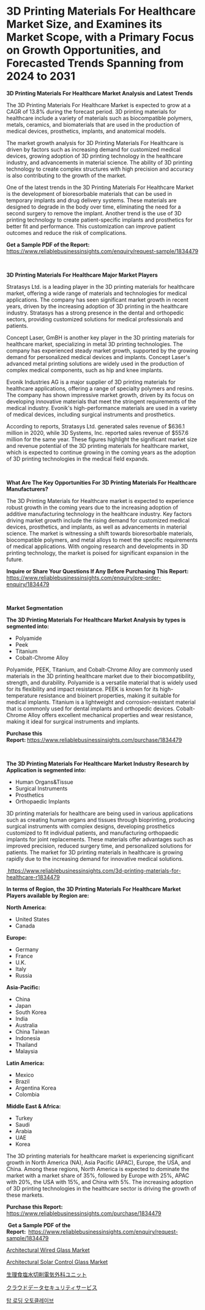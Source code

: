 <p><h1>3D Printing Materials For Healthcare Market Size, and Examines its Market Scope, with a Primary Focus on Growth Opportunities, and Forecasted Trends Spanning from 2024 to 2031</h1></p><p><strong>3D Printing Materials For Healthcare Market Analysis and Latest Trends</strong></p>
<p><p>The 3D Printing Materials For Healthcare Market is expected to grow at a CAGR of 13.8% during the forecast period. 3D printing materials for healthcare include a variety of materials such as biocompatible polymers, metals, ceramics, and biomaterials that are used in the production of medical devices, prosthetics, implants, and anatomical models. </p><p>The market growth analysis for 3D Printing Materials For Healthcare is driven by factors such as increasing demand for customized medical devices, growing adoption of 3D printing technology in the healthcare industry, and advancements in material science. The ability of 3D printing technology to create complex structures with high precision and accuracy is also contributing to the growth of the market.</p><p>One of the latest trends in the 3D Printing Materials For Healthcare Market is the development of bioresorbable materials that can be used in temporary implants and drug delivery systems. These materials are designed to degrade in the body over time, eliminating the need for a second surgery to remove the implant. Another trend is the use of 3D printing technology to create patient-specific implants and prosthetics for better fit and performance. This customization can improve patient outcomes and reduce the risk of complications.</p></p>
<p><strong>Get a Sample PDF of the Report:&nbsp;</strong> <a href="https://www.reliablebusinessinsights.com/enquiry/request-sample/1834479">https://www.reliablebusinessinsights.com/enquiry/request-sample/1834479</a></p>
<p>&nbsp;</p>
<p><strong>3D Printing Materials For Healthcare Major Market Players</strong></p>
<p><p>Stratasys Ltd. is a leading player in the 3D printing materials for healthcare market, offering a wide range of materials and technologies for medical applications. The company has seen significant market growth in recent years, driven by the increasing adoption of 3D printing in the healthcare industry. Stratasys has a strong presence in the dental and orthopedic sectors, providing customized solutions for medical professionals and patients.</p><p>Concept Laser, GmBH is another key player in the 3D printing materials for healthcare market, specializing in metal 3D printing technologies. The company has experienced steady market growth, supported by the growing demand for personalized medical devices and implants. Concept Laser's advanced metal printing solutions are widely used in the production of complex medical components, such as hip and knee implants.</p><p>Evonik Industries AG is a major supplier of 3D printing materials for healthcare applications, offering a range of specialty polymers and resins. The company has shown impressive market growth, driven by its focus on developing innovative materials that meet the stringent requirements of the medical industry. Evonik's high-performance materials are used in a variety of medical devices, including surgical instruments and prosthetics.</p><p>According to reports, Stratasys Ltd. generated sales revenue of $636.1 million in 2020, while 3D Systems, Inc. reported sales revenue of $557.6 million for the same year. These figures highlight the significant market size and revenue potential of the 3D printing materials for healthcare market, which is expected to continue growing in the coming years as the adoption of 3D printing technologies in the medical field expands.</p></p>
<p>&nbsp;</p>
<p><strong>What Are The Key Opportunities For 3D Printing Materials For Healthcare Manufacturers?</strong></p>
<p><p>The 3D Printing Materials for Healthcare market is expected to experience robust growth in the coming years due to the increasing adoption of additive manufacturing technology in the healthcare industry. Key factors driving market growth include the rising demand for customized medical devices, prosthetics, and implants, as well as advancements in material science. The market is witnessing a shift towards bioresorbable materials, biocompatible polymers, and metal alloys to meet the specific requirements of medical applications. With ongoing research and developments in 3D printing technology, the market is poised for significant expansion in the future.</p></p>
<p><strong>Inquire or Share Your Questions If Any Before Purchasing This Report:</strong> <a href="https://www.reliablebusinessinsights.com/enquiry/pre-order-enquiry/1834479">https://www.reliablebusinessinsights.com/enquiry/pre-order-enquiry/1834479</a></p>
<p>&nbsp;</p>
<p><strong>Market Segmentation</strong></p>
<p><strong>The 3D Printing Materials For Healthcare Market Analysis by types is segmented into:</strong></p>
<p><ul><li>Polyamide</li><li>Peek</li><li>Titanium</li><li>Cobalt-Chrome Alloy</li></ul></p>
<p><p>Polyamide, PEEK, Titanium, and Cobalt-Chrome Alloy are commonly used materials in the 3D printing healthcare market due to their biocompatibility, strength, and durability. Polyamide is a versatile material that is widely used for its flexibility and impact resistance. PEEK is known for its high-temperature resistance and bioinert properties, making it suitable for medical implants. Titanium is a lightweight and corrosion-resistant material that is commonly used for dental implants and orthopedic devices. Cobalt-Chrome Alloy offers excellent mechanical properties and wear resistance, making it ideal for surgical instruments and implants.</p></p>
<p><strong>Purchase this Report:&nbsp;</strong><a href="https://www.reliablebusinessinsights.com/purchase/1834479">https://www.reliablebusinessinsights.com/purchase/1834479</a></p>
<p>&nbsp;</p>
<p><strong>The 3D Printing Materials For Healthcare Market Industry Research by Application is segmented into:</strong></p>
<p><ul><li>Human Organs&Tissue</li><li>Surgical Instruments</li><li>Prosthetics</li><li>Orthopaedic Implants</li></ul></p>
<p><p>3D printing materials for healthcare are being used in various applications such as creating human organs and tissues through bioprinting, producing surgical instruments with complex designs, developing prosthetics customized to fit individual patients, and manufacturing orthopaedic implants for joint replacements. These materials offer advantages such as improved precision, reduced surgery time, and personalized solutions for patients. The market for 3D printing materials in healthcare is growing rapidly due to the increasing demand for innovative medical solutions.</p></p>
<p><a href="https://www.reliablebusinessinsights.com/3d-printing-materials-for-healthcare-r1834479">&nbsp;https://www.reliablebusinessinsights.com/3d-printing-materials-for-healthcare-r1834479</a></p>
<p><strong>In terms of Region, the 3D Printing Materials For Healthcare Market Players available by Region are:</strong></p>
<p>
    <p> <strong> North America: </strong>
        <ul>
            <li>United States</li>
            <li>Canada</li>
        </ul>
        </p> 
    <p> <strong> Europe: </strong>
        <ul>
            <li>Germany</li>
            <li>France</li>
            <li>U.K.</li>
            <li>Italy</li>
            <li>Russia</li>
        </ul>
        </p> 
    <p> <strong> Asia-Pacific: </strong>
        <ul>
            <li>China</li>
            <li>Japan</li>
            <li>South Korea</li>
            <li>India</li>
            <li>Australia</li>
            <li>China Taiwan</li>
            <li>Indonesia</li>
            <li>Thailand</li>
            <li>Malaysia</li>
        </ul>
        </p> 
    <p> <strong> Latin America: </strong>
        <ul>
            <li>Mexico</li>
            <li>Brazil</li>
            <li>Argentina Korea</li>
            <li>Colombia</li>
        </ul>
        </p> 
    <p> <strong> Middle East & Africa: </strong>
        <ul>
            <li>Turkey</li>
            <li>Saudi</li>
            <li>Arabia</li>
            <li>UAE</li>
            <li>Korea</li>
        </ul>
    </p>
    </p>
<p><p>The 3D printing materials for healthcare market is experiencing significant growth in North America (NA), Asia Pacific (APAC), Europe, the USA, and China. Among these regions, North America is expected to dominate the market with a market share of 35%, followed by Europe with 25%, APAC with 20%, the USA with 15%, and China with 5%. The increasing adoption of 3D printing technologies in the healthcare sector is driving the growth of these markets.</p></p>
<p><strong>Purchase this Report: </strong><a href="https://www.reliablebusinessinsights.com/purchase/1834479">https://www.reliablebusinessinsights.com/purchase/1834479</a></p>
<p>&nbsp;<strong>Get a Sample PDF of the Report:&nbsp;&nbsp;</strong><a href="https://www.reliablebusinessinsights.com/enquiry/request-sample/1834479">https://www.reliablebusinessinsights.com/enquiry/request-sample/1834479</a></p>
<p><strong></strong></p>
<p><p><a href="https://github.com/myacatherineblakecaczo9vcsw/Market-Research-Report-List-3/blob/main/architectural-wired-glass-market.md">Architectural Wired Glass Market</a></p><p><a href="https://github.com/okotobwrhuteie/Market-Research-Report-List-3/blob/main/architectural-solar-control-glass-market.md">Architectural Solar Control Glass Market</a></p><p><a href="https://medium.com/@reyeshowell655/%E5%A1%A9%E5%8C%96%E3%82%AB%E3%83%83%E3%83%88%E9%9B%BB%E6%B0%97%E6%89%8B%E8%A1%93%E8%A3%85%E7%BD%AE%E6%A5%AD%E7%95%8C%E3%81%AB%E5%AF%BE%E3%81%99%E3%82%8B%E6%B4%9E%E5%AF%9F-%E5%B8%82%E5%A0%B4%E3%81%AE%E8%B2%A1%E5%8B%99%E7%8A%B6%E6%B3%81-%E5%B8%82%E5%A0%B4%E8%A6%8F%E6%A8%A1-%E3%81%8A%E3%82%88%E3%81%B32031%E5%B9%B4%E3%81%BE%E3%81%A7%E3%81%AE%E5%8F%8E%E7%9B%8A%E5%88%86%E6%9E%90-07a89cf3ed34">生理食塩水切削電気外科ユニット</a></p><p><a href="https://medium.com/@arimuller2009/%E3%82%B0%E3%83%AD%E3%83%BC%E3%83%90%E3%83%AB%E3%82%AF%E3%83%A9%E3%82%A6%E3%83%89%E3%83%87%E3%83%BC%E3%82%BF%E3%82%BB%E3%82%AD%E3%83%A5%E3%83%AA%E3%83%86%E3%82%A3%E3%83%BC%E3%82%B5%E3%83%BC%E3%83%93%E3%82%B9%E3%81%AE%E5%B8%82%E5%A0%B4%E3%82%BB%E3%82%AF%E3%82%BF%E3%83%BC-%E7%A8%AE%E9%A1%9E-%E3%82%A2%E3%83%97%E3%83%AA%E3%82%B1%E3%83%BC%E3%82%B7%E3%83%A7%E3%83%B3-%E5%B8%82%E5%A0%B4%E3%83%97%E3%83%AC%E3%82%A4%E3%83%A4%E3%83%BC%E3%81%AE%E6%88%A6%E7%95%A5-%E5%9C%B0%E5%9F%9F%E6%88%90%E9%95%B7%E3%81%AE%E6%B4%9E%E5%AF%9F-%E3%81%8A%E3%82%88%E3%81%B3%E5%B0%86%E6%9D%A5%E3%81%AE%E4%BA%88%E6%B8%AC-2024%E5%B9%B4-2031%E5%B9%B4-cb0bf7132d04">クラウドデータセキュリティサービス</a></p><p><a href="https://github.com/romeshmittrochakma11/Market-Research-Report-List-1/blob/main/4261234144145.md">탑 로딩 오토클레이브</a></p></p>